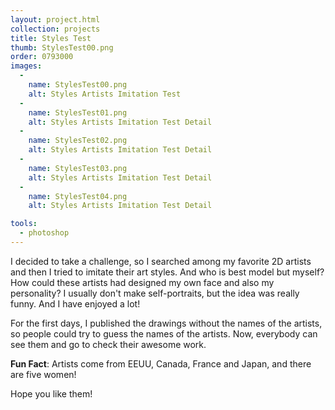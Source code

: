 ```yaml
---
layout: project.html
collection: projects
title: Styles Test
thumb: StylesTest00.png
order: 0793000
images:
  -
    name: StylesTest00.png
    alt: Styles Artists Imitation Test
  -
    name: StylesTest01.png
    alt: Styles Artists Imitation Test Detail
  -
    name: StylesTest02.png
    alt: Styles Artists Imitation Test Detail
  -
    name: StylesTest03.png
    alt: Styles Artists Imitation Test Detail
  -
    name: StylesTest04.png
    alt: Styles Artists Imitation Test Detail

tools:
  - photoshop
---
```


I decided to take a challenge, so I searched among my favorite 2D artists and then I tried to imitate their art styles. And who is best model but myself? How could these artists had designed my own face and also my personality? I usually don't make self-portraits, but the idea was really funny. And I have enjoyed a lot!

For the first days, I published the drawings without the names of the artists, so people could try to guess the names of the artists. Now, everybody can see them and go to check their awesome work.

**Fun Fact**: Artists come from EEUU, Canada, France and Japan, and there are five women!

Hope you like them!
